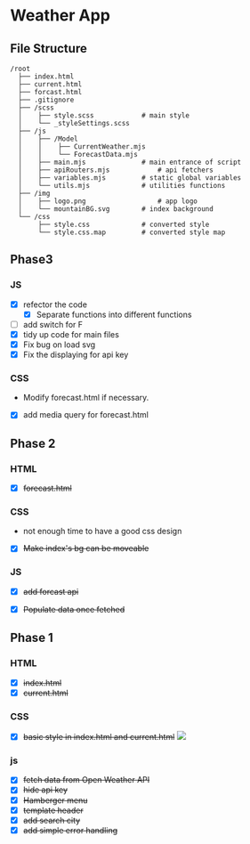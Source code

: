 Weather App
===

File Structure
---
```
/root 
  ├── index.html
  ├── current.html
  ├── forcast.html
  ├── .gitignore
  ├── /scss
  │    ├── style.scss            # main style
  │    └── _styleSettings.scss   
  ├── /js
  │    ├── /Model
  │    │    ├── CurrentWeather.mjs
  │    │    └── ForecastData.mjs
  │    ├── main.mjs              # main entrance of script
  │    ├── apiRouters.mjs    		 # api fetchers
  │    ├── variables.mjs         # static global variables
  │    └── utils.mjs             # utilities functions
  ├── /img
  │    ├── logo.png 		         # app logo
  │    └── mountainBG.svg        # index background
  └── /css
       ├── style.css             # converted style
       └── style.css.map         # converted style map
```

Phase3
---

### JS
- [x] refector the code
  - [x] Separate functions into different functions
- [ ] add switch for F
- [x] tidy up code for main files
- [x] Fix bug on load svg
- [x] Fix the displaying for api key

### CSS
- Modify forecast.html if necessary.
- [x] add media query for forecast.html



Phase 2
---

### HTML
- [x] ~~forecast.html~~

### CSS
- not enough time to have a good css design
- [x] ~~Make index's bg can be moveable~~

### JS
- [x] ~~add forcast api~~
- [x] ~~Populate data once fetched~~



Phase 1
---

### HTML
- [x] ~~index.html~~
- [x] ~~current.html~~

### CSS
- [x] ~~basic style in index.html and current.html~~
  ![](https://cdn.dribbble.com/users/1665362/screenshots/3717413/daily__001_weather_app.png)

### js
- [x] ~~fetch data from Open Weather API~~
- [x] ~~hide api key~~
- [x] ~~Hamberger menu~~
- [x] ~~template header~~
- [x] ~~add search city~~
- [x] ~~add simple error handling~~
